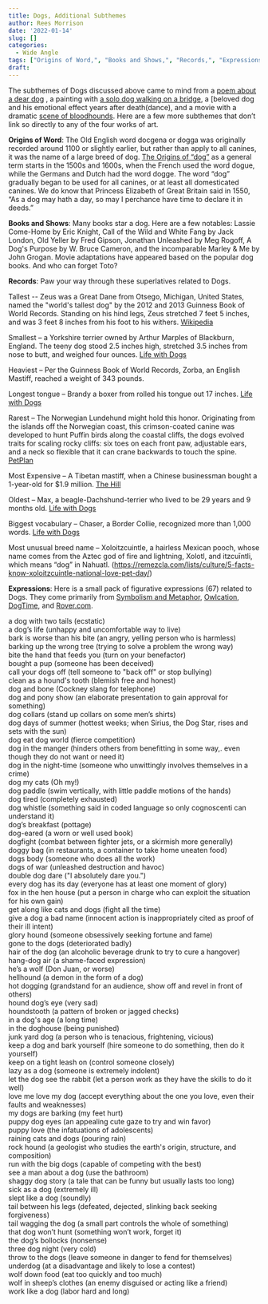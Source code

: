```yaml
---
title: Dogs, Additional Subthemes
author: Rees Morrison
date: '2022-01-14'
slug: []
categories:
  - Wide Angle
tags: ["Origins of Word,", "Books and Shows,", "Records,", "Expressions"]
draft: 
---
```


The subthemes of Dogs discussed above came to mind from a [poem about a dear dog](byron)  , a painting with [a solo dog walking on a bridge](Paris), a [beloved dog and his emotional effect years after death(dance), and a movie with a dramatic [scene of bloodhounds](Luke).   Here are a few more subthemes that don’t link so directly to any of the four works of art.

<!--more-->

**Origins of Word**:  The Old English word docgena or dogga was originally recorded around 1100 or slightly earlier, but rather than apply to all canines, it was the name of a large breed of dog.  [The Origins of “dog”](https://www.thehonestkitchen.com/blog/dozen-ways-dogs-infiltrated-english-language/) as a general term starts in the 1500s and 1600s, when the French used the word dogue, while the Germans and Dutch had the word dogge.   The word “dog” gradually began to be used for all canines, or at least all domesticated canines.  We do know that Princess Elizabeth of Great Britain said in 1550, “As a dog may hath a day, so may I perchance have time to declare it in deeds.”

**Books and Shows**:  Many books star a dog.  Here are a few notables: Lassie Come-Home by Eric Knight, Call of the Wild and White Fang by Jack London, Old Yeller by Fred Gipson, Jonathan Unleashed by Meg Rogoff, A Dog's Purpose by W. Bruce Cameron, and the incomparable Marley & Me by John Grogan.  Movie adaptations have appeared based on the popular dog books.  And who can forget Toto?

**Records**:  Paw your way through these superlatives related to Dogs.

Tallest -- Zeus was a Great Dane from Otsego, Michigan, United States, named the "world's tallest dog" by the 2012 and 2013 Guinness Book of World Records.  Standing on his hind legs, Zeus stretched 7 feet 5 inches, and was 3 feet 8 inches from his foot to his withers.  [Wikipedia](https://en.wikipedia.org/wiki/Zeus_(dog))

Smallest – a Yorkshire terrier owned by Arthur Marples of Blackburn, England.  The teeny dog stood 2.5 inches high, stretched 3.5 inches from nose to butt, and weighed four ounces. [Life with Dogs](https://www.lifewithdogs.tv/15-amazing-world-record-holding-dogs/)

Heaviest – Per the Guinness Book of World Records, Zorba, an English Mastiff, reached a weight of 343 pounds.

Longest tongue – Brandy a boxer from rolled his tongue out 17 inches. [Life with Dogs](https://www.lifewithdogs.tv/15-amazing-world-record-holding-dogs/)

Rarest – The Norwegian Lundehund might hold this honor. Originating from the islands off the Norwegian coast, this crimson-coated canine was developed to hunt Puffin birds along the coastal cliffs, the dogs evolved traits for scaling rocky cliffs: six toes on each front paw, adjustable ears, and a neck so flexible that it can crane backwards to touch the spine.  [PetPlan](https://www.petplan.co.uk/pet-information/blog/rare-dog-breeds/)

Most Expensive – A Tibetan mastiff, when a Chinese businessman bought a 1-year-old for $1.9 million.  [The Hill](https://thehill.com/changing-america/sustainability/environment/575339-rare-canine-that-looks-like-a-lion-is-the-most)

Oldest – Max, a beagle-Dachshund-terrier who lived to be 29 years and 9 months old.   [Life with Dogs](https://www.lifewithdogs.tv/15-amazing-world-record-holding-dogs/)

Biggest vocabulary – Chaser, a Border Collie, recognized more than 1,000 words.  [Life with Dogs](https://www.lifewithdogs.tv/15-amazing-world-record-holding-dogs/)

Most unusual breed name – Xoloitzcuintle, a hairless Mexican pooch, whose name comes from the Aztec god of fire and lightning, Xolotl, and itzcuīntli, which means “dog” in Nahuatl.  (https://remezcla.com/lists/culture/5-facts-know-xoloitzcuintle-national-love-pet-day/)

**Expressions**:  Here is a small pack of figurative expressions (67) related to Dogs.   They come primarily from [Symbolism and Metaphor](https://symbolismandmetaphor.com/dog-metaphors-similes-idioms/), [Owlcation](https://owlcation.com/humanities/dog-idioms), [DogTime](https://dogtime.com/dog-health/general/4541-dog-idioms-sayings), and [Rover.com](https://www.rover.com/uk/blog/how-dog-friendly-are-these-29-dog-idioms-what-do-they-mean/).

<!--Here are the sayings.-->

a dog with two tails (ecstatic)  
a dog’s life (unhappy and uncomfortable way to live)  
bark is worse than his bite (an angry, yelling person who is harmless)  
barking up the wrong tree (trying to solve a problem the wrong way)  
bite the hand that feeds you (turn on your benefactor)  
bought a pup (someone has been deceived)  
call your dogs off (tell someone to "back off" or stop bullying)  
clean as a hound's tooth (blemish free and honest)  
dog and bone (Cockney slang for telephone)  
dog and pony show (an elaborate presentation to gain approval for something)  
dog collars (stand up collars on some men’s shirts)  
dog days of summer (hottest weeks; when Sirius, the Dog Star, rises and sets with the sun)  
dog eat dog world (fierce competition)  
dog in the manger (hinders others from benefitting in some way,. even though they do not want or need it)  
dog in the night-time (someone who unwittingly involves themselves in a crime)  
dog my cats (Oh my!)  
dog paddle (swim vertically, with little paddle motions of the hands)  
dog tired (completely exhausted)  
dog whistle (something said in coded language so only cognoscenti can understand it)  
dog’s breakfast (pottage)  
dog-eared (a worn or well used book)  
dogfight (combat between fighter jets, or a skirmish more generally)  
doggy bag (in restaurants, a container to take home uneaten food)  
dogs body (someone who does all the work)  
dogs of war (unleashed destruction and havoc)  
double dog dare ("I absolutely dare you.")  
every dog has its day (everyone has at least one moment of glory)  
fox in the hen house (put a person in charge who can exploit the situation for his own gain)  
get along like cats and dogs (fight all the time)  
give a dog a bad name (innocent action is inappropriately cited as proof of their ill intent)  
glory hound (someone obsessively seeking fortune and fame)  
gone to the dogs (deteriorated badly)  
hair of the dog (an alcoholic beverage drunk to try to cure a hangover)  
hang-dog air (a shame-faced expression)  
he’s a wolf (Don Juan, or worse)  
hellhound (a demon in the form of a dog)  
hot dogging (grandstand for an audience, show off and revel in front of others)  
hound dog’s eye (very sad)   
houndstooth (a pattern of broken or jagged checks)  
in a dog's age (a long time)  
in the doghouse (being punished)  
junk yard dog (a person who is tenacious, frightening, vicious)  
keep a dog and bark yourself (hire someone to do something, then do it yourself)  
keep on a tight leash on (control someone closely)  
lazy as a dog (someone is extremely indolent)  
let the dog see the rabbit (let a person work as they have the skills to do it well)  
love me love my dog (accept everything about the one you love, even their faults and weaknesses)  
my dogs are barking (my feet hurt)  
puppy dog eyes (an appealing cute gaze to try and win favor)  
puppy love (the infatuations of adolescents)  
raining cats and dogs (pouring rain)  
rock hound (a geologist who studies the earth's origin, structure, and composition)  
run with the big dogs (capable of competing with the best)  
see a man about a dog (use the bathroom)  
shaggy dog story (a tale that can be funny but usually lasts too long)  
sick as a dog (extremely ill)  
slept like a dog (soundly)  
tail between his legs (defeated, dejected, slinking back seeking forgiveness)  
tail wagging the dog (a small part controls the whole of something)  
that dog won’t hunt (something won’t work, forget it)  
the dog’s bollocks (nonsense)  
three dog night (very cold)  
throw to the dogs (leave someone in danger to fend for themselves)  
underdog (at a disadvantage and likely to lose a contest)   
wolf down food (eat too quickly and too much)  
wolf in sheep’s clothes (an enemy disguised or acting like a friend)  
work like a dog (labor hard and long)  




